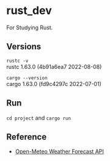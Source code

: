 # rust_dev  

For Studying Rust.

## Versions  

`rustc -v`  
rustc 1.63.0 (4b91a6ea7 2022-08-08)  

`cargo --version`  
cargo 1.63.0 (fd9c4297c 2022-07-01)  

## Run  

`cd project` and `cargo run`  

## Reference  
 - [Open-Meteo Weather Forecast API](https://open-meteo.com/en/docs)